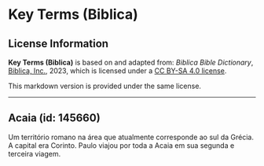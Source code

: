 # Key Terms (Biblica)

## License Information

**Key Terms (Biblica)** is based on and adapted from: _Biblica Bible Dictionary_, [Biblica, Inc.](https://www.biblica.com/), 2023, which is licensed under a [CC BY-SA 4.0 license](https://creativecommons.org/licenses/by-sa/4.0/legalcode.en).

This markdown version is provided under the same license.



--------------------------------

## Acaia (id: 145660)

Um território romano na área que atualmente corresponde ao sul da Grécia. A capital era Corinto. Paulo viajou por toda a Acaia em sua segunda e terceira viagem.


